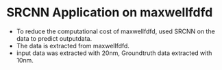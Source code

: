 # SRCNN Application on maxwellfdfd
- To reduce the computational cost of maxwellfdfd, used SRCNN on the data to predict outputdata.
- The data is extracted from maxwellfdfd.
- input data was extracted with 20nm, Groundtruth data extracted with 10nm.
